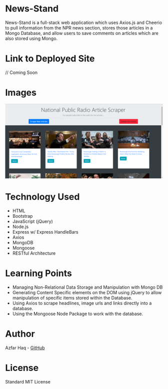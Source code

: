 # News-Stand
News-Stand is a full-stack web application which uses Axios.js and Cheerio to pull information from the NPR news section, stores those articles in a Mongo Database, and allow users to save comments on articles which are also stored using Mongo.

# Link to Deployed Site
// Coming Soon

# Images
![Preview](/public/assets/images/preview.PNG)

# Technology Used
- HTML
- Bootstrap
- JavaScript (jQuery)
- Node.js
- Express w/ Express HandleBars
- Axios
- MongoDB
- Mongoose
- RESTful Architecture

# Learning Points
- Managing Non-Relational Data Storage and Manipulation with Mongo DB
- Generating Content Specific elements on the DOM using jQuery to allow manipulation of specific items stored within the Database.
- Using Axios to scrape headlines, image urls and links directly into a database.
- Using the Mongoose Node Package to work with the database.

# Author 
Azfar Haq - [GitHub](https://github.com/aehaq)

# License
Standard MIT License
